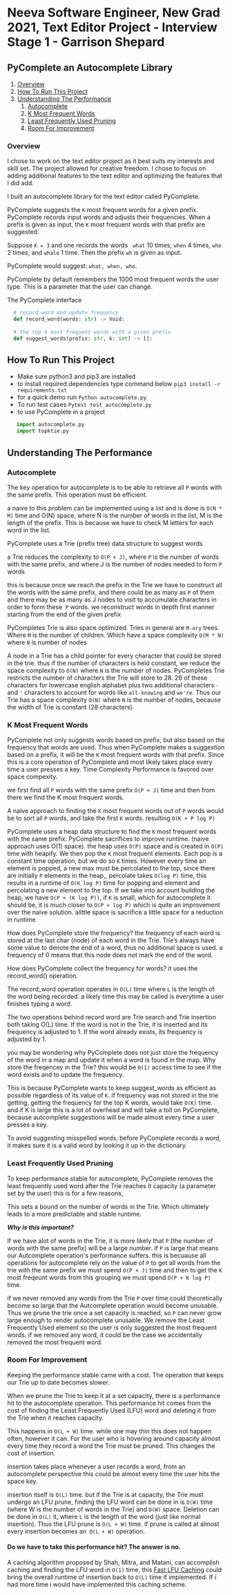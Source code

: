# Neeva Software Engineer, New Grad 2021, Text Editor Project -  Interview Stage 1 - Garrison Shepard

## PyComplete an Autocomplete Library 

1. [Overview](#overview)
2. [How To Run This Project](#how-to-run-this-project)
3. [Understanding The Performance](#understanding-the-performance)
   1. [Autocomplete](#autocomplete)
   2. [K Most Frequent Words](#k-most-frequent-words)
   3. [Least Frequently Used Pruning](#least-frequently-used-pruning)
   4. [Room For Improvement](#room-for-improvement)

### Overview 

I chose to work on the text editor project as it best suits my interests and skill set. The project allowed for creative freedom. I chose to focus on adding additional features to the text editor and optimizing the features that I did add. 

I built an autocomplete library for the text editor called PyComplete. 

PyComplete suggests the  ```K``` most frequent words for a given prefix. PyComplete records  input words and adjusts their frequencies. When a prefix is given as input, the ```K``` most frequent words with that prefix are suggested. 

Suppose ```K = 3``` and one  records the words ``` what``` 10 times, ```when``` 4 times, ```who``` 2 times, and ```whale``` 1 time. Then the prefix ```wh``` is given as input. 

PyComplete would suggest: ````what, when, who````. 

PyComplete by default remembers the 1000 most frequent words the user type. This is a parameter that the user can change. 

The PyComplete interface 

```python 
  # record word and update frequency 
  def record_word(words: str) -> Void:
  
  # the top k most frequent words with a given prefix
  def suggest_words(prefix: str, k: int) -> []:
```

## How To Run This Project

 - Make sure python3 and pip3 are installed 
 - to install required dependencies type command below 
 ``` pip3 install -r requirements.txt ```
 - for a quick demo run 
 ```Python autocomplete.py```
 - To run test cases 
 ```Pytest test_autocomplete.py ```
 - to use PyComplete in a project
 
```python
   import autocomplete.py
   import topktie.py
```
 
## Understanding The Performance 

### Autocomplete 

The key operation for autocomplete is to be able to retrieve all ```P``` words with the same prefix. This operation must be efficient.

a naive to this problem can be implemented using a list and is done is ```O(N * M)``` time and O(N) space, where N is the number of words in the list, M is the length of the prefix. This is because we have to check M letters for each word in the list.

PyComplete uses a Trie (prefix tree) data structure to suggest words

a Trie reduces the complexity to ```O(P + J)```, where ```P``` is the number of words with the same prefix, and where J is the number of nodes needed to form ```P``` words
  
this is because once we reach the prefix in the Trie we have to construct all the words with the same prefix, and there could be as many as ```P``` of them and there may be as many as J nodes to visit to accumulate characters in order to form these``` P``` words. we reconstruct words in depth first manner starting from the end of the given prefix 

PyCompletes Trie is also space optimized.  Tries in general are ```M-ary``` trees. Where ```M``` is the number of children. Which have a space complexity ```O(M * N)``` where ```N```  is number of nodes 

A node in a Trie has a child pointer for every character that could be stored in the trie. thus if the number of characters is held constant, we reduce
the space complexity to ```O(N)``` where ```N``` is the number of nodes. PyCompletes Trie restricts the number of characters the Trie will store to 28. 26 of these characters for lowercase english alphabet plus two additional characters ```-``` and ```'``` characters to account for words like ```all-knowing``` and ```we're```. Thus our Trie has a space complexity ```O(N)``` where ```N``` is the number of nodes, because the width of Trie is constant (28 characters)

### K Most Frequent Words 

PyComplete not only suggests words based on prefix, but also based on the frequency that words are used. Thus when PyComplete makes a suggestion based on a prefix, it will be the ```K``` most frequent words with that prefix. Since this is a core operation of PyComplete and most likely takes place every time a user presses a key. Time Complexity Performance is favored over space compexity.   

we first find all ```P``` words with the same prefix ```O(P + J)``` time and then from there we find the K most frequent words. 

A naive approach to finding the ```K``` most frequent words out of ```P``` words  would be to sort all ```P```  words, and take the first ```K``` words. resulting ```O(K + P log P)```
      
PyComplete uses a heap data structure to find the ```K``` most frequent words with the same prefix. PyComplete sacrifices to improve runtime. (naive approach uses O(1) space). the heap uses ```O(P)``` space and is created in ```O(P)``` time with heapify. We then pop the ```K``` most frequent elements. Each pop is a constant time operation, but we do so ```K``` times. However every time an element is popped, a new max must be percolated to the top, since there are initially ```P``` elements in the heap,, percolate  takes ```O(log P)``` time, this results in a runtime of ```O(K log P)``` time for popping and element and percolating a  new element to the top. If we take into account building  the heap, we have ```O(P + (K log P))```, if ```K``` is small, which for autocomplete it should be, it is much closer to ```O(P + log P)``` which is quite an improvement over the naive solution. alittle space is sacrifice a little space for a reduction in runtime 

How does PyComplete store the frequency? the frequency of each word is stored at the last char (node) of each word in the Trie. Trie’s always have some value to denote the end of a word, thus no additional space is used. a frequency of 0 means that this node does not mark the end of the word.

How does PyComplete collect the frequency for words? it uses the record_word() operation.  

The record_word operation  operates in ```O(L)``` time where ```L``` is the length of the word being recorded. a likely time this may be called is everytime a user finishes typing a word. 

The two operations behind record word are Trie search and Trie insertion both taking O(L) time. If the word is not in the Trie, it is inserted and its frequency is adjusted to 1. If the word already exists, its frequency is adjusted by 1. 
      
you may be wondering why PyComplete does not just store the frequency of the word in a map and update it when a word is found in the map. Why store the freqencey in the Trie? this would be ```O(1)``` access time to see if the word exists and to update the frequency. 

This is because PyComplete wants to keep suggest_words as efficient as possible regardless of its value of ```K```. if frequency was not stored in the trie getting, getting the frequency for the top K words, would take ```O(K)``` time. and if K is large this is a lot of overhead and will take a toll on PyComplete, because autcomplete suggestions will be made almost every time a user presses a key. 
      
To avoid suggesting  misspelled words, before PyComplete records a word, it makes sure it is a valid word by looking it up in the dictionary. 

### Least Frequently Used Pruning
 
To keep performance stable for autocomplete, PyComplete removes the least frequently used word after the Trie reaches it capacity (a parameter set by the user) this is for a few reasons,

This sets a bound on the number of words in the Trie. Which ultimately leads to a more predictable and stable runtime. 

***Why is this important?***

If we have alot of words in the Trie, it is more likely that ```P``` (the number of words with the same prefix) will be a large number.
if ```P``` is large that means our Autcomplete operation's performance suffers. this is becuause all operations for autocomplete rely on the value of ```P```
to get all words from the trie with the same prefix we must spend ```O(P + J)``` time and then to get the ```K``` most freqeunt words from this grouping we must spend ```O(P + K log P)``` time.

if we never removed any words from the Trie ```P``` over time could theoretically become so large that the Autcomplete operation would become unusable. Thus we prune the trie once a set capacity is reached, so ```P``` can never grow large enough to render autocomplete unusable. We remove the Least Frequently Used element so the user is only suggested the most frequent words. if we removed any word, it could be the case we accidentally removed the most frequent word.
 
### Room For Improvement 

Keeping the performance stable came with a cost. The operation that keeps our Trie up to date becomes slower. 

When we prune the Trie to keep it at a set capacity, there is a performance hit to the autocomplete operation. This performance hit comes from  the cost of finding the Least Frequently Used (LFU) word and deleting it from the Trie when it reaches capacity. 

This happens in ```O(L + W)``` time. while one may thin this does not happen often, however it can. For the user who is hovering around capacity almost every time they record a word the Trie must be pruned. This changes the cost of insertion.

insertion takes place whenever a user records a word, from an autocomplete perspective this could be almost every time the user hits the space key.

insertion itself is ```O(L)``` time. but if the Trie is at capacity, the Trie must undergo an LFU prune, finding the LFU word can be done in is ```O(W)``` time (where W is the number of words in the Trie) and ```O(W)``` space. Deletion can be done in ```O(L)``` it, where ```L``` is the length of the word (just like normal insertion). Thus the LFU prune is ```O(L + W)``` time. if prune is called at almost every insertion becomes an``` O(L + W)``` operation. 

#### Do we have to take this performance hit? The answer is no.

A caching  algorithm proposed by Shah, Mitra, and Matani, can accomplish caching and finding the LFU word in ```O(1)``` time, this [Fast LFU Caching](http://dhruvbird.com/lfu.pdf) could bring the overall runtime of insertion back to ```O(L)``` time if implemented. If i had more time i would have implemented this caching scheme. 









